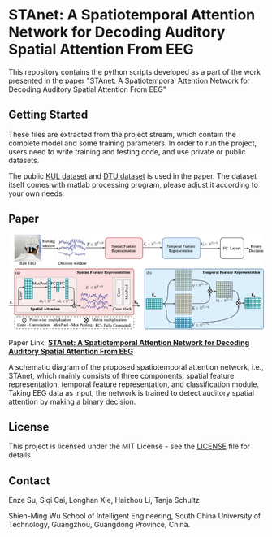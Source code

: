 # STAnet: A Spatiotemporal Attention Network for Decoding Auditory Spatial Attention From EEG

This repository contains the python scripts developed as a part of the work presented in the paper "STAnet: A Spatiotemporal Attention Network for Decoding Auditory Spatial Attention From EEG"

## Getting Started

These files are extracted from the project stream, which contain the complete model and some training parameters.  In order to run the project, users need to write training and testing code, and use private or public datasets.

The public [KUL dataset](https://doi.org/10.5281/zenodo.3997352) and [DTU dataset](https://doi.org/10.5281/zenodo.1199011) is used in the paper. The dataset itself comes with matlab processing program, please adjust it according to your own needs.

## Paper

![model](./pic/model.jpg)

Paper Link: [**STAnet: A Spatiotemporal Attention Network for Decoding Auditory Spatial Attention From EEG**](https://ieeexplore.ieee.org/abstract/document/9669037)

A schematic diagram of the proposed spatiotemporal attention network, i.e., STAnet, which mainly consists of three components: spatial feature representation, temporal feature representation, and classification module. Taking EEG data as input, the network is trained to detect auditory spatial attention by making a binary decision.

## License

This project is licensed under the MIT License - see the [LICENSE](LICENSE) file for details

## Contact

Enze Su, Siqi Cai, Longhan Xie, Haizhou Li, Tanja Schultz

Shien-Ming Wu School of Intelligent Engineering, South China University of Technology, Guangzhou, Guangdong Province, China.

